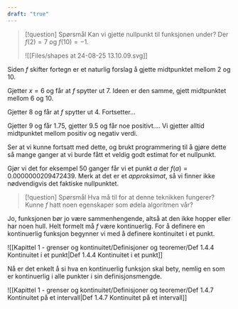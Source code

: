 ```yaml
---
draft: "true"
---
```


> [!question] Spørsmål 
> Kan vi gjette nullpunkt til funksjonen under? Der $f(2)=7$ og $f(10)=-1$.
> 
> ![[Files/shapes at 24-08-25 13.10.09.svg]]

Siden $f$ skifter fortegn er et naturlig forslag å gjette midtpunktet mellom 2 og 10.

Gjetter $x=6$ og får at $f$ spytter ut $7$. Ideen er den samme, gjett midtpunktet mellom 6 og 10.

Gjetter $8$ og får at $f$ spytter ut $4$. Fortsetter...

Gjetter $9$ og får $1.75$, gjetter 9.5 og får noe positivt....
Vi gjetter alltid midtpunktet mellom positiv og negativ verdi.

Ser at vi kunne fortsatt med dette, og brukt programmering til å gjøre dette så mange ganger at vi burde fått et veldig godt estimat for et nullpunkt.

Gjør vi det for eksempel $50$ ganger får vi et punkt $a$ der $f(a) = 0.0000000209472439$. Merk at det er et *approksimat*, så vi finner ikke nødvendigvis det faktiske nullpunktet.

> [!question] Spørsmål 
> Hva må til for at denne teknikken fungerer? Kunne $f$ hatt noen egenskaper som ødela algoritmen vår?

Jo, funksjonen bør jo være sammenhengende, altså at den ikke hopper eller har noen hull. Helt formelt må $f$ være kontinuerlig. For å definere en kontinuerlig funksjon begynner vi med å definere kontinuitet i et punkt.

![[Kapittel 1 - grenser og kontinuitet/Definisjoner og teoremer/Def 1.4.4 Kontinuitet i et punkt|Def 1.4.4 Kontinuitet i et punkt]]

Nå er det enkelt å si hva en kontinuerlig funksjon skal bety, nemlig en som er kontinuerlig i alle punkter i sin definisjonsmengde.

![[Kapittel 1 - grenser og kontinuitet/Definisjoner og teoremer/Def 1.4.7 Kontinuitet på et intervall|Def 1.4.7 Kontinuitet på et intervall]]

